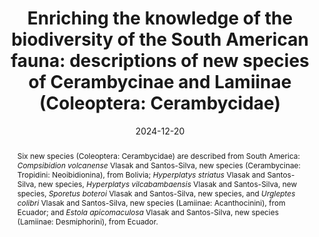 ---
title: 'Enriching the knowledge of the biodiversity of the South American fauna: descriptions of new species of Cerambycinae and Lamiinae (Coleoptera: Cerambycidae)'
date: '2024-12-20'
doi: ''
journal: Insecta Mundi
issue: '1093'
pagination: '1–25'
zoobank: 'urn:lsid:zoobank.org:pub:5D0BCF43-47B0-4530-B5AC-B87EB585A48F'

authors:
  - first_name: 'Josef'
    last_name: 'Vlasak'
    affiliation: '207 Silverbrook Drive, Schwenksville, PA 19473, U.S.A.'
    email: 'josef_vlasak@merck.com'
    orcid: 'https://orcid.org/0000-0001-7514-0305'

  - first_name: 'Antonio'
    last_name: 'Santos-Silva'
    affiliation: 'Museu de Zoologia, Universidade de São Paulo, São Paulo, SP, Brazil'
    email: 'toncriss@uol.com.br'
    orcid: 'https://orcid.org/0000-0001-7128-1418'

download: ''

supplementary: ''

keywords:
  - Longhorned beetles
  - South America
  - taxonomy
  
categories:
  - Coleoptera
  - Cerambycidae
  - Cerambycinae 
  - Lamiinae
  
references:
  - authors: Bates HW.
    year: 1881
    title: 'Longicornia. p.153–224. In: Godman FD, Salvin O (eds.). Biologia Centrali-Americana, Insecta, Coleoptera. Vol. 5. Taylor and Francis; London'
    pages: 525 p
    doi: 
    url: 
    access: 

  - authors: Bezark LG.
    year: 2024a
    title: 'A Photographic Catalog of the Cerambycidae of the World. New World Cerambycidae Catalog.'
    pages: 
    doi: 
    url: http://bezbycids.com/byciddb/wdefault.asp?w=n/
    access: (Last accessed 06 September 2024.)

  - authors: Bezark LG.
    year: 2024b
    title: 'Checklist of the Oxypeltidae, Vesperidae, Disteniidae and Cerambycidae (Coleoptera) of the Western Hemisphere. 2024 Edition (updated through 31 December 2023).'
    pages: 
    doi: 
    url: http://bezbycids.com/byciddb/wdefault.asp?w=n
    access: (Last accessed 6 September 2024.)

  - authors: Botero JP.
    year: 2015
    title: 'Three new species, a lectotype designation, and taxonomic and geographical notes in Eburiini (Coleoptera, Cerambycidae, Cerambycinae). European Journal of Taxonomy 148'
    pages: 1–22
    doi: 
    url: 
    access: 

  - authors: Bezark LG, Santos-Silva A.
    year: 2024
    title: 'New World Lamiinae (Coleoptera, Cerambycidae): new species, new records, and notes. Faunitaxys 12(6)'
    pages: 1–11
    doi: 
    url: 
    access: 

  - authors: Galileo MHM, Martins UR.
    year: 2003
    title: 'Novos táxons neotropicais de Desmiphorini (Coleoptera, Cerambycidae, Lamiinae). Iheringia (Série Zoologia) 93(2)'
    pages: 159–166
    doi: 
    url: 
    access: 

  - authors: García K, Nascimento FEL.
    year: 2020
    title: 'Elaphidiini (Coleoptera, Cerambycidae) from the Caribbean region of Colombia: New species, taxonomic notes and new geographical records. Papéis Avulsos de Zoologia 23'
    pages: 1–8
    doi: 
    url: 
    access: 

  - authors: García K, Vlasak J.
    year: 2024
    title: 'A new genus and species of Anisocerini (Coleoptera: Cerambycidae) from Ecuador. Zootaxa 5424(5)'
    pages: 595–600
    doi: 
    url: 
    access: 

  - authors: Juárez-Noé G, González-Coronado U, Bezark LG.
    year: 2022
    title: 'A new species of <i>Bisaltes </i>Thomson, 1868 from Peru and Ecuador (Cerambycidae, Lamiinae, Apomecynini). Zootaxa 5169(2)'
    pages: 183–187
    doi: 
    url: 
    access: 

  - authors: Martins UR, Galileo MHM.
    year: 2011
    title: 'Novas espécies de Cerambycinae (Cerambycidae, Coleoptera) da Região Neotropical. Papéis Avulsos de Zoologia 51(11)'
    pages: 189–195
    doi: 
    url: 
    access: 

  - authors: Monné MA.
    year: 1998
    title: 'Sinopse do gênero <i>Sporetus </i>Bates, 1864 (Coleoptera, Cerambycidae, Lamiinae, Acanthocinini). Revista Brasileira de Entomologia 42(1–2)'
    pages: 27–34
    doi: 
    url: 
    access: 

  - authors: Monné MA.
    year: 2009
    title: 'Novos táxons neotropicais em Acanthocinini (Coleoptera, Cerambycidae). Revista Brasileira de Entomologia, 53(3)'
    pages: 321–326
    doi: 
    url: 
    access: 

  - authors: Monné MA.
    year: 2024a
    title: 'Catalogue of the Cerambycidae (Coleoptera) of the Neotropical Region. Part I. Subfamily Cerambycinae.'
    pages: 
    doi: 
    url: https://cerambycids.com/catalog/
    access: (Last accessed 06 September 2024.)

  - authors: Monné MA.
    year: 2024b
    title: 'Catalogue of the Cerambycidae (Coleoptera) of the Neotropical region. Part II. Subfamily Lamiinae.'
    pages: 
    doi: 
    url: https://cerambycids.com/catalog/
    access: (Last accessed 06 September 2024.)

  - authors: Monné MA.
    year: 2024c
    title: 'Catalogue of the Cerambycidae (Coleoptera) of the Neotropical Region. Part III. Subfamilies Lepturinae, Necydalinae, Parandrinae, Prioninae, Spondylidinae and Families Oxypeltidae, Vesperidae and Disteniidae.'
    pages: 
    doi: 
    url: https://cerambycids.com/catalog/
    access: (Last accessed 06 September 2024.)

  - authors: Nascimento FEL, Santos-Silva A, McClarin J.
    year: 2020
    title: 'Flat-faced longhorn beetles (Coleoptera: Cerambycidae: Lamiinae) from the Neotropical region: new species from Ecuador, nomenclatural changes and notes. Annales de la Société Entomologique de France (N.S.) 56(3)'
    pages: 215–234
    doi: 
    url: 
    access: 

  - authors: Roguet JP.
    year: 2024
    title: 'Lamiines of the World.'
    pages: 
    doi: 
    url: 
    access: (Last accessed 06 September 2024.)

  - authors: Tavakilian GL, Néouze G-L.
    year: 2007
    title: 'Le genre <i>Ozotroctes </i>Bates, 1861: nouvelles espèces et nouveaux genres apparentés d’Acanthoderini (Coleoptera, Cerambycidae, Lamiinae). Coléoptères 13(1)'
    pages: 1–24
    doi: 
    url: 
    access: 

  - authors: Tavakilian GL, Chevillotte H.
    year: 2024
    title: 'Titan: base de données internationales sur les Cerambycidae ou Longicornes.'
    pages: 
    doi: 
    url: http://titan.gbif.fr/
    access: (Last accessed 06 September 2024.)

abstract: 'Six new species (Coleoptera: Cerambycidae) are described from South America: <i>Compsibidion volcanense </i>Vlasak and Santos-Silva, new species (Cerambycinae: Tropidini: Neoibidionina), from Bolivia; <i>Hyperplatys striatus </i>Vlasak and Santos-Silva, new species, <i>Hyperplatys vilcabambaensis </i>Vlasak and Santos-Silva, new species, <i>Sporetus boteroi </i>Vlasak and Santos-Silva, new species, and <i>Urgleptes colibri </i>Vlasak and Santos-Silva, new species (Lamiinae: Acanthocinini), from Ecuador; and <i>Estola apicomaculosa </i>Vlasak and Santos-Silva, new species (Lamiinae: Desmiphorini), from Ecuador.'

---